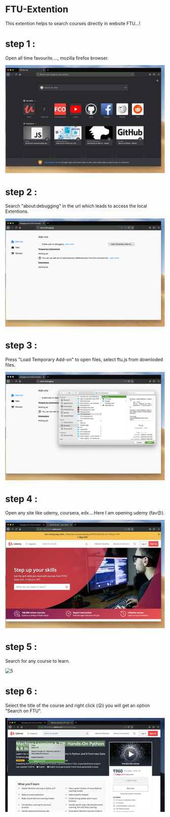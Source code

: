# FTU-Extention

This extention helps to search courses directly in website FTU...!

# step 1 :

Open all time favourite...., mozilla firefox browser.


![1](./images/1.png)

# step 2 :

Search "about:debugging" in the url which leads to access the local Extentions.

![2](./images/2.png)

# step 3 :

Press "Load Temporary Add-on" to open files, select ftu.js from downloded files.

![3](./images/3.png)

# step 4 :

Open any site like udemy, coursera, edx....Here I am opening udemy (fav😍).

![4](./images/4.png)

# step 5 :

Search for any course to learn.

![5](./images/5.png)

# step 6 :

Select the title of the course and right click (😲) you will get an option "Search on FTU".

![6](./images/6.png)


